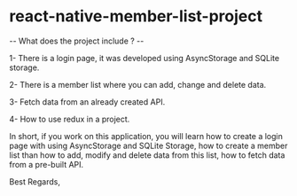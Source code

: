 # react-native-member-list-project

-- What does the project include ? --

1- There is a login page, it was developed using AsyncStorage and SQLite storage.

2- There is a member list where you can add, change and delete data. 

3- Fetch data from an already created API.

4- How to use redux in a project.


In short, if you work on this application, you will learn how to create a login page with using AsyncStorage and SQLite Storage, how to create a member list than how to add, modify and delete data from this list, how to fetch data from a pre-built API.

Best Regards,
